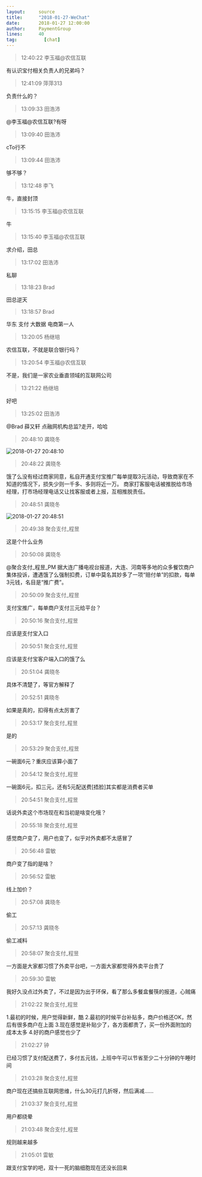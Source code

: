 ```yaml
---
layout:     source 
title:      "2018-01-27-WeChat"
date:       2018-01-27 12:00:00
author:     PaymentGroup
lines:      40 
tag:		  [chat]
---
```

> 12:40:22  李玉福@农信互联  
   
有认识宝付相关负责人的兄弟吗？  
   
> 12:41:09  萍萍313  
   
负责什么的？  
   
> 13:09:33  田浩沛  
   
@李玉福@农信互联?有呀  
   
> 13:09:40  田浩沛  
   
cTo行不  
   
> 13:09:44  田浩沛  
   
够不够？  
   
> 13:12:48  李飞  
   
牛，直接封顶  
   
> 13:15:15  李玉福@农信互联  
   
牛  
   
> 13:15:40  李玉福@农信互联  
   
求介绍，田总  
   
> 13:17:02  田浩沛  
   
私聊  
   
> 13:18:23  Brad  
   
田总逆天  
   
> 13:18:57  Brad  
   
华东 支付 大数据 电商第一人  
   
> 13:20:05  杨继培  
   
农信互联，不就是联合银行吗？  
   
> 13:20:54  李玉福@农信互联  
   
不是，我们是一家农业垂直领域的互联网公司  
   
> 13:21:22  杨继培  
   
好吧  
   
> 13:25:02  田浩沛  
   
@Brad 薛又轩 点融网机构总监?走开，哈哈  
   
> 20:48:10  龚晓冬  
   
![2018-01-27 20:48:10](http://static.cocolian.org/img/201801/20180127_204810.png) 
   
> 20:48:22  龚晓冬  
   
饿了么没有经过商家同意，私自开通支付宝推广每单提取3元活动，导致商家在不知道的情况下，损失少则一千多、多则将近一万。 商家打客服电话被推脱给市场经理，打市场经理电话又让找客服或者上报，互相推脱责任。  
   
> 20:48:51  龚晓冬  
   
![2018-01-27 20:48:51](http://static.cocolian.org/img/201801/20180127_204851.png) 
   
> 20:49:38  聚合支付_程昱  
   
这是个什么业务  
   
> 20:50:08  龚晓冬  
   
@聚合支付_程昱_PM 据大连广播电视台报道，大连、河南等多地的众多餐饮商户集体投诉，遭遇饿了么强制扣费，订单中莫名其妙多了一项“赔付单”的扣款，每单3元钱，名目是“推广费”。  
   
> 20:50:09  聚合支付_程昱  
   
支付宝推广，每单商户支付三元给平台？  
   
> 20:50:16  聚合支付_程昱  
   
应该是支付宝入口  
   
> 20:50:51  聚合支付_程昱  
   
应该是支付宝客户端入口的饿了么  
   
> 20:51:04  龚晓冬  
   
具体不清楚了，等官方解释了  
   
> 20:52:51  龚晓冬  
   
如果是真的，扣得有点太厉害了  
   
> 20:53:17  聚合支付_程昱  
   
是的  
   
> 20:53:29  聚合支付_程昱  
   
一碗面6元？重庆应该算小面了  
   
> 20:54:12  聚合支付_程昱  
   
一碗面6元，扣三元，还有5元配送费[捂脸]其实都是消费者买单  
   
> 20:54:51  聚合支付_程昱  
   
话说外卖这个市场现在和当初是啥变化哦？  
   
> 20:55:18  聚合支付_程昱  
   
感觉商户变了，用户也变了，似乎对外卖都不太感冒了  
   
> 20:56:48  雷敏  
   
商户变了指的是啥？  
   
> 20:56:52  雷敏  
   
线上加价？  
   
> 20:57:08  龚晓冬  
   
偷工  
   
> 20:57:13  龚晓冬  
   
偷工减料  
   
> 20:58:07  聚合支付_程昱  
   
一方面是大家都习惯了外卖平台吧，一方面大家都觉得外卖平台贵了  
   
> 20:59:30  雷敏  
   
我好久没点过外卖了，不过是因为出于环保，看了那么多餐盒餐筷的报道，心贼痛  
   
> 21:02:22  聚合支付_程昱  
   
1.最初的时候，用户觉得新鲜，酷 2.最初的时候平台补贴多，商户价格还OK，然后有很多商户在上面 3.现在感觉是补贴少了，各方面都贵了，买一份外面附加的成本太多 4.好的商户感觉也少了  
   
> 21:02:27  钟  
   
已经习惯了支付配送费了，多付五元钱，上班中午可以节省至少二十分钟的午睡时间  
   
> 21:03:28  聚合支付_程昱  
   
商户现在还搞些互联网思维，什么30元打几折呀，然后满减……  
   
> 21:03:37  聚合支付_程昱  
   
用户都绕晕  
   
> 21:03:48  聚合支付_程昱  
   
规则越来越多  
   
> 21:05:01  雷敏  
   
跟支付宝学的吧，双十一死的脑细胞现在还没长回来  
   
